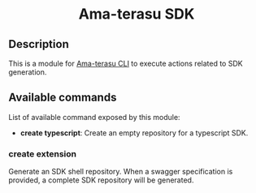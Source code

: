 <h1 align="center">Ama-terasu SDK</h1>

## Description

This is a module for [Ama-terasu CLI](https://www.npmjs.com/package/@ama-terasu/cli) to execute actions related to SDK generation.

## Available commands

List of available command exposed by this module:

* **create typescript**: Create an empty repository for a typescript SDK.

### create extension

Generate an SDK shell repository.
When a swagger specification is provided, a complete SDK repository will be generated.
